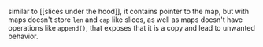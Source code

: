 similar to [[slices under the hood]], it contains pointer to the map, but with maps doesn't store `len` and `cap` like slices, as well as maps doesn't have operations like `append()`, that exposes that it is a copy and lead to unwanted behavior.